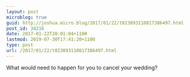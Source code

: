 ```yaml
---
layout: post
microblog: true
guid: http://joshua.micro.blog/2017/01/22/t823093110817386497.html
post_id: 34216
date: 2017-01-22T20:01:04+1100
lastmod: 2019-07-30T17:41:20+1100
type: post
url: /2017/01/22/t823093110817386497.html
---
```

What would need to happen for you to cancel your wedding?
